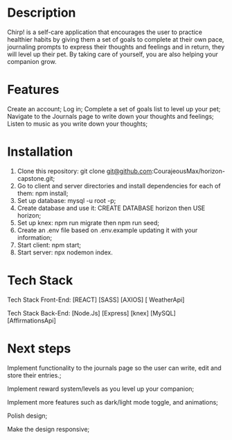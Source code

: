 # Description 
Chirp! is a self-care application that encourages the user to practice healthier habits by giving them a set of goals to complete at their own pace,  journaling prompts to express their thoughts and feelings and in return, they will level up their pet. By taking care of yourself, you are also helping your companion grow.
# Features 
Create an account; Log in; Complete a set of goals list to level up your pet; Navigate to the Journals page to write down your thoughts and feelings; Listen to music as you write down your thoughts;
# Installation
1. Clone this repository: git clone git@github.com:CourajeousMax/horizon-capstone.git;
2. Go to client and server directories and install dependencies for each of them: npm install;
3. Set up database: mysql -u root -p;
4. Create database and use it: CREATE DATABASE horizon then USE horizon;
5. Set up knex: npm run migrate then npm run seed;
6. Create an .env file based on .env.example updating it with your information;
7. Start client: npm start;
8. Start server: npx nodemon index.
# Tech Stack 
Tech Stack Front-End: [REACT] [SASS] [AXIOS] [ WeatherApi]

Tech Stack Back-End: [Node.Js] [Express] [knex] [MySQL] [AffirmationsApi]

# Next steps

Implement functionality to the journals page so the user can write, edit and store their entries.;

Implement reward system/levels as you level up your companion;

Implement more features such as dark/light mode toggle, and animations;

Polish design;

Make the design responsive;
